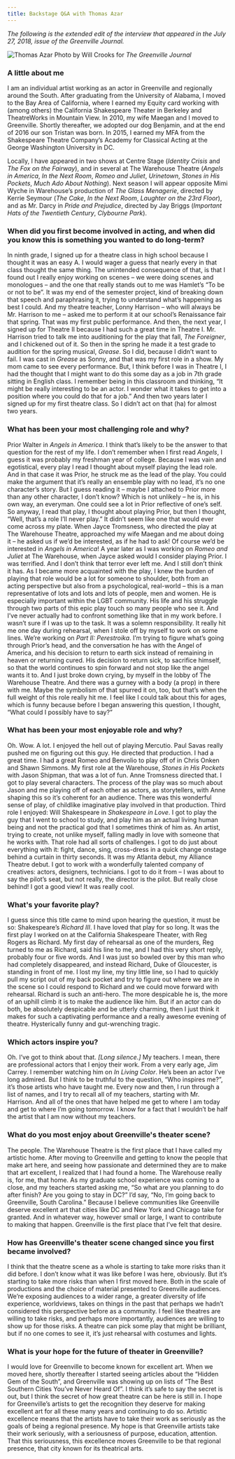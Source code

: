 ```yaml
---
title: Backstage Q&A with Thomas Azar
---
```


*The following is the extended edit of the interview that appeared in the July 27, 2018, issue of the Greenville Journal.*<!--more-->

![Thomas Azar](/uploads/greenville-journal.jpg)
Photo by Will Crooks for *The Greenville Journal*

### A little about me

I am an individual artist working as an actor in Greenville and regionally around the South. After graduating from the University of Alabama, I moved to the Bay Area of California, where I earned my Equity card working with (among others) the California Shakespeare Theater in Berkeley and TheatreWorks in Mountain View. In 2010, my wife Maegan and I moved to Greenville. Shortly thereafter, we adopted our dog Benjamin, and at the end of 2016 our son Tristan was born. In 2015, I earned my MFA from the Shakespeare Theatre Company’s Academy for Classical Acting at the George Washington University in DC.

Locally, I have appeared in two shows at Centre Stage (*Identity Crisis* and *The Fox on the Fairway*), and in several at The Warehouse Theatre (*Angels in America*, *In the Next Room*, *Romeo and Juliet*, *Urinetown*, *Stones in His Pockets*, *Much Ado About Nothing*). Next season I will appear opposite Mimi Wyche in Warehouse’s production of *The Glass Menagerie*, directed by Kerrie Seymour (*The Cake*, *In the Next Room*, *Laughter on the 23rd Floor*), and as Mr. Darcy in *Pride and Prejudice*, directed by Jay Briggs (*Important Hats of the Twentieth Century*, *Clybourne Park*).

### When did you first become involved in acting, and when did you know this is something you wanted to do long-term?

In ninth grade, I signed up for a theatre class in high school because I thought it was an easy A. I would wager a guess that nearly every in that class thought the same thing. The unintended consequence of that, is that I found out I really enjoy working on scenes – we were doing scenes and monologues – and the one that really stands out to me was Hamlet’s “To be or not to be”. It was my end of the semester project, kind of breaking down that speech and paraphrasing it, trying to understand what’s happening as best I could. And my theatre teacher, Lonny Harrison – who will always be Mr. Harrison to me – asked me to perform it at our school’s Renaissance fair that spring. That was my first public performance. And then, the next year, I signed up for Theatre II because I had such a great time in Theatre I. Mr. Harrison tried to talk me into auditioning for the play that fall, *The Foreigner*, and I chickened out of it. So then in the spring he made it a test grade to audition for the spring musical, *Grease*. So I did, because I didn’t want to fail. I was cast in *Grease* as Sonny, and that was my first role in a show. My mom came to see every performance. But, I think before I was in Theatre I, I had the thought that I might want to do this some day as a job in 7th grade sitting in English class. I remember being in this classroom and thinking, “It might be really interesting to be an actor. I wonder what it takes to get into a position where you could do that for a job.” And then two years later I signed up for my first theatre class. So I didn’t act on that (ha) for almost two years.

### What has been your most challenging role and why?

Prior Walter in *Angels in America*. I think that’s likely to be the answer to that question for the rest of my life. I don’t remember when I first read *Angels*, I guess it was probably my freshman year of college. Because I was vain and egotistical, every play I read I thought about myself playing the lead role. And in that case it was Prior, he struck me as the lead of the play. You could make the argument that it’s really an ensemble play with no lead, it’s no one character’s story. But I guess reading it – maybe I attached to Prior more than any other character, I don’t know? Which is not unlikely – he is, in his own way, an everyman. One could see a lot in Prior reflective of one’s self. So anyway, I read that play, I thought about playing Prior, but then I thought, “Well, that’s a role I’ll never play.” It didn’t seem like one that would ever come across my plate. When Jayce Tromsness, who directed the play at The Warehouse Theatre, approached my wife Maegan and me about doing it – he asked us if we’d be interested, as if he had to ask! Of course we’d be interested in *Angels in America*! A year later as I was working on *Romeo and Juliet* at The Warehouse, when Jayce asked would I consider playing Prior. I was terrified. And I don’t think that terror ever left me. And I still don’t think it has. As I became more acquainted with the play, I knew the burden of playing that role would be a lot for someone to shoulder, both from an acting perspective but also from a psychological, real-world – this is a man representative of lots and lots and lots of people, men and women. He is especially important within the LGBT community. His life and his struggle through two parts of this epic play touch so many people who see it. And I’ve never actually had to confront something like that in my work before. I wasn’t sure if I was up to the task. It was a solemn responsibility. It really hit me one day during rehearsal, when I stole off by myself to work on some lines. We’re working on *Part II: Perestroika*. I’m trying to figure what’s going through Prior’s head, and the conversation he has with the Angel of America, and his decision to return to earth sick instead of remaining in heaven or returning cured. His decision to return sick, to sacrifice himself, so that the world continues to spin forward and not stop like the angel wants it to. And I just broke down crying, by myself in the lobby of The Warehouse Theatre. And there was a gurney with a body (a prop) in there with me. Maybe the symbolism of that spurred it on, too, but that’s when the full weight of this role really hit me. I feel like I could talk about this for ages, which is funny because before I began answering this question, I thought, “What could I possibly have to say?”

### What has been your most enjoyable role and why?

Oh. Wow. A lot. I enjoyed the hell out of playing Mercutio. Paul Savas really pushed me on figuring out this guy. He directed that production. I had a great time. I had a great Romeo and Benvolio to play off of in Chris Onken and Shawn Simmons. My first role at the Warehouse, *Stones in His Pockets* with Jason Shipman, that was a lot of fun. Anne Tromsness directed that. I got to play several characters. The process of the play was so much about Jason and me playing off of each other as actors, as storytellers, with Anne shaping this so it’s coherent for an audience. There was this wonderful sense of play, of childlike imaginative play involved in that production. Third role I enjoyed: Will Shakespeare in *Shakespeare in Love*. I got to play the guy that I went to school to study, and play him as an actual living human being and not the practical god that I sometimes think of him as. An artist, trying to create, not unlike myself, falling madly in love with someone that he works with. That role had all sorts of challenges. I got to do just about everything with it: fight, dance, sing, cross-dress in a quick change onstage behind a curtain in thirty seconds. It was my Atlanta debut, my Alliance Theatre debut. I got to work with a wonderfully talented company of creatives: actors, designers, technicians. I got to do it from – I was about to say the pilot’s seat, but not really, the director is the pilot. But really close behind! I got a good view! It was really cool.

### What's your favorite play?

I guess since this title came to mind upon hearing the question, it must be so: Shakespeare’s *Richard III*. I have loved that play for so long. It was the first play I worked on at the California Shakespeare Theater, with Reg Rogers as Richard. My first day of rehearsal as one of the murders, Reg turned to me as Richard, said his line to me, and I had this very short reply, probably four or five words. And I was just so bowled over by this man who had completely disappeared, and instead Richard, Duke of Gloucester, is standing in front of me. I lost my line, my tiny little line, so I had to quickly pull my script out of my back pocket and try to figure out where we are in the scene so I could respond to Richard and we could move forward with rehearsal. Richard is such an anti-hero. The more despicable he is, the more of an uphill climb it is to make the audience like him. But if an actor can do both, be absolutely despicable and be utterly charming, then I just think it makes for such a captivating performance and a really awesome evening of theatre. Hysterically funny and gut-wrenching tragic.

### Which actors inspire you?

Oh. I’ve got to think about that. *[Long silence.]* My teachers. I mean, there are professional actors that I enjoy their work. From a very early age, Jim Carrey. I remember watching him on *In Living Color*. He’s been an actor I’ve long admired. But I think to be truthful to the question, “Who inspires me?”, it’s those artists who have taught me. Every now and then, I run through a list of names, and I try to recall all of my teachers, starting with Mr. Harrison. And all of the ones that have helped me get to where I am today and get to where I’m going tomorrow. I know for a fact that I wouldn’t be half the artist that I am now without my teachers.

### What do you most enjoy about Greenville's theater scene?

The people. The Warehouse Theatre is the first place that I have called my artistic home. After moving to Greenville and getting to know the people that make art here, and seeing how passionate and determined they are to make that art excellent, I realized that I had found a home. The Warehouse really is, for me, that home. As my graduate school experience was coming to a close, and my teachers started asking me, “So what are you planning to do after finish? Are you going to stay in DC?” I’d say, “No, I’m going back to Greenville, South Carolina.” Because I believe communities like Greenville deserve excellent art that cities like DC and New York and Chicago take for granted. And in whatever way, however small or large, I want to contribute to making that happen. Greenville is the first place that I’ve felt that desire.

### How has Greenville's theater scene changed since you first became involved?

I think that the theatre scene as a whole is starting to take more risks than it did before. I don’t know what it was like before I was here, obviously. But it’s starting to take more risks than when I first moved here. Both in the scale of productions and the choice of material presented to Greenville audiences. We’re exposing audiences to a wider range, a greater diversity of life experience, worldviews, takes on things in the past that perhaps we hadn’t considered this perspective before as a community. I feel like theatres are willing to take risks, and perhaps more importantly, audiences are willing to show up for those risks. A theatre can pick some play that might be brilliant, but if no one comes to see it, it’s just rehearsal with costumes and lights.

### What is your hope for the future of theater in Greenville?

I would love for Greenville to become known for excellent art. When we moved here, shortly thereafter I started seeing articles about the “Hidden Gem of the South”, and Greenville was showing up on lists of “The Best Southern Cities You’ve Never Heard Of”. I think it’s safe to say the secret is out, but I think the secret of how great theatre can be here is still in. I hope for Greenville’s artists to get the recognition they deserve for making excellent art for all these many years and continuing to do so. Artistic excellence means that the artists have to take their work as seriously as the goals of being a regional presence. My hope is that Greenville artists take their work seriously, with a seriousness of purpose, education, attention. That this seriousness, this excellence moves Greenville to be that regional presence, that city known for its theatrical arts.
